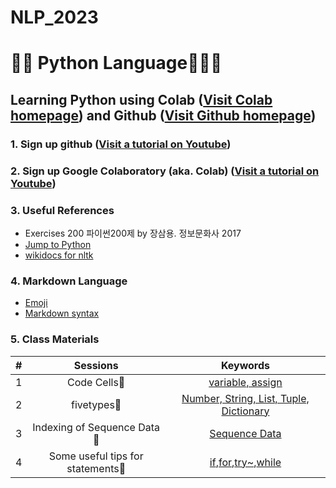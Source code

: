 # NLP_2023

# 🐹🍦 **Python Language**🍓🍦🍑

## **Learning Python** using **Colab** ([Visit Colab homepage](https://colab.research.google.com/?utm_source=scs-index)) and **Github** ([Visit Github homepage](https://github.com/))

### **1. Sign up github** ([Visit a tutorial on Youtube](https://www.youtube.com/watch?v=c-NikCpec7U))
### **2. Sign up Google Colaboratory** (aka. Colab) ([Visit a tutorial on Youtube](https://www.youtube.com/watch?v=2X_EU18OeYM))

### **3. Useful References**
- Exercises 200 파이썬200제 by 장삼용. 정보문화사 2017
- [Jump to Python](https://wikidocs.net/book/1)
- [wikidocs for nltk](https://wikidocs.net/21667)

### **4. Markdown Language**
* [Emoji](https://gist.github.com/rxaviers/7360908)
* [Markdown syntax](https://www.markdownguide.org/basic-syntax/)

### **5. Class Materials**
| # | Sessions | Keywords |
|:--:|:--:|:--:|
| 1 | Code Cells🍓 | [variable, assign](https://github.com/jgh0707/NLP_2023/blob/main/1_CodeCells_Basic.ipynb)|
| 2 | fivetypes🍓 | [Number, String, List, Tuple, Dictionary](https://github.com/jgh0707/NLP_2023/blob/main/2_FiveTypesofData.ipynb)|
| 3 |  Indexing of Sequence Data🍓 | [Sequence Data](https://github.com/jgh0707/NLP_2023/blob/main/3_Indexing_Slicing.ipynb)|
| 4 |  Some useful tips for statements🍓 | [if](https://github.com/jgh0707/NLP_2023/blob/main/4_1_IfStatement.ipynb),[for](https://github.com/jgh0707/NLP_2023/blob/main/4_2_ForStatement.ipynb),[try~](https://github.com/jgh0707/NLP_2023/blob/main/4_3_tryExceptElse_Statement.ipynb),[while](https://github.com/jgh0707/NLP_2023/blob/main/4_3_tryExceptElse_Statement.ipynb)|


